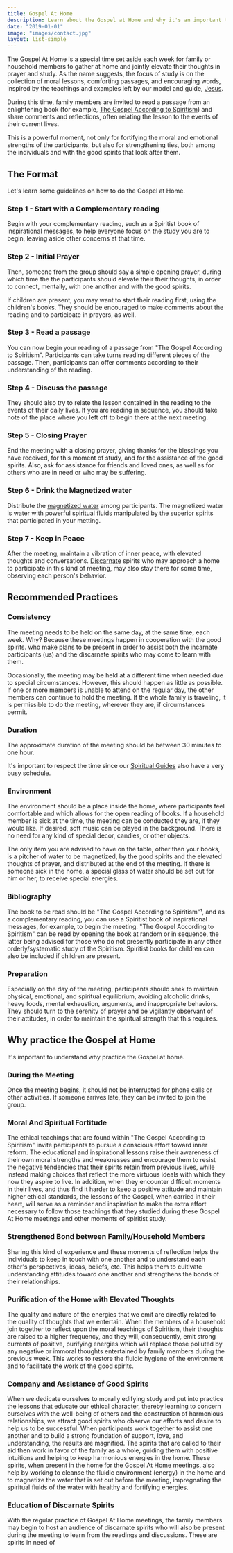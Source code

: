 ```yaml
---
title: Gospel At Home
description: Learn about the Gospel at Home and why it's an important tool to help you and your family on your spiritual journey.
date: "2019-01-01"
image: "images/contact.jpg"
layout: list-simple
---
```


The Gospel At Home is a special time set aside each week for family or
household members to gather at home and jointly elevate their thoughts in prayer
and study. As the name suggests, the focus of study is on the collection of
moral lessons, comforting passages, and encouraging words, inspired by the
teachings and examples left by our model and guide, [Jesus](/about/jesus).

During this time, family members are invited to read a passage from an
enlightening book (for example, [The Gospel According to
Spiritism](/books/gospel-according-spiritism)) and share comments and
reflections, often relating the lesson to the events of their current lives.	      	

This is a powerful moment, not only for fortifying the moral and emotional
strengths of the participants, but also for strengthening ties, both among the
individuals and with the good spirits that look after them.


## The Format
Let's learn some guidelines on how to do the Gospel at Home.

### Step 1 - Start with a Complementary reading
Begin with your complementary reading, such as a Spiritist book of inspirational
messages, to help everyone focus on the study you are to begin, leaving aside
other concerns at that time.

### Step 2 - Initial Prayer
Then, someone from the group should say a simple opening prayer, during which
time the the participants should elevate their their thoughts, in order to
connect, mentally, with one another and with the good spirits.

If children are present, you may want to start their reading first, using the
children's books. They should be encouraged to make comments about the reading
and to participate in prayers, as well.
	     	
### Step 3 - Read a passage
You can now begin your reading of a passage from "The Gospel According to
Spiritism".  Participants can take turns reading different pieces of the
passage.  Then, participants can offer comments according to their understanding
of the reading.

### Step 4 - Discuss the passage
They should also try to relate the lesson contained in the reading to the events
of their daily lives.  If you are reading in sequence, you should take note of
the place where you left off to begin there at the next meeting.

### Step 5 - Closing Prayer
End the meeting with a closing prayer, giving thanks for the blessings you have
received, for this moment of study, and for the assistance of the good spirits.
Also, ask for assistance for friends and loved ones, as well as for others who
are in need or who may be suffering.

### Step 6 - Drink the Magnetized water
Distribute the [magnetized water](/en/vocabulary/magnetized-water) among
participants.  The magnetized water is water with powerful spiritual fluids
manipulated by the superior spirits that participated in your metting.

### Step 7 - Keep in Peace
After the meeting, maintain a vibration of inner peace, with elevated thoughts
and conversations.  [Discarnate](/about/discarnate) spirits who may approach a
home to participate in this kind of meeting, may also stay there for some time,
observing each person's behavior.


## Recommended Practices

### Consistency
The meeting needs to be held on the same day, at the same time, each week.  Why?
Because these meetings happen in cooperation with the good spirits.  who make
plans to be present in order to assist both the incarnate participants (us) and
the discarnate spirits who may come to learn with them. 

Occasionally, the meeting may be held at a different time when needed due to
special circumstances.  However, this should happen as little as possible.  If
one or more members is unable to attend on the regular day, the other members
can continue to hold the meeting.  If the whole family is traveling, it is
permissible to do the meeting, wherever they are, if circumstances permit. 

### Duration
The approximate duration of the meeting should be between 30 minutes to one
hour.

It's important to respect the time since our [Spiritual
Guides](/about/spiritual-guide) also have a very busy schedule.

### Environment
The environment should be a place inside the home, where participants feel
comfortable and which allows for the open reading of books. If a household
member is sick at the time, the meeting can be conducted they are, if they would
like. If desired, soft music can be played in the background.  There is no need
for any kind of special decor, candles, or other objects.

The only item you are advised to have on the table, other than your books, is a
pitcher of water to be magnetized, by the good spirits and the elevated thoughts
of prayer, and distributed at the end of the meeting.  If there is someone sick
in the home, a special glass of water should be set out for him or her, to
receive special energies.

### Bibliography
The book to be read should be "The Gospel According to Spiritism"¹, and as a
complementary reading, you can use a Spiritist book of inspirational messages,
for example, to begin the meeting.  "The Gospel According to Spiritism" can be
read by opening the book at random or in sequence, the latter being advised for
those who do not presently participate in any other orderly/systematic study of
the Spiritism.  Spiritist books for children can also be included if children
are present.

### Preparation
Especially on the day of the meeting, participants should seek to maintain
physical, emotional, and spiritual equilibrium, avoiding alcoholic drinks, heavy
foods, mental exhaustion, arguments, and inappropriate behaviors. They should
turn to the serenity of prayer and be vigilantly observant of their attitudes,
in order to maintain the spiritual strength that this requires.


## Why practice the Gospel at Home
It's important to understand why practice the Gospel at home.

### During the Meeting
Once the meeting begins, it should not be interrupted for phone calls or other
activities.  If someone arrives late, they can be invited to join the group.

### Moral And Spiritual Fortitude
The ethical teachings that are found within "The Gospel According to Spiritism" invite participants to pursue a conscious effort toward inner reform. The educational and inspirational lessons raise their awareness of their own moral strengths and weaknesses and encourage them to resist the negative tendencies that their spirits retain from previous lives, while instead making choices that reflect the more virtuous ideals with which they now they aspire to live.  In addition, when they encounter difficult moments in their lives, and thus find it harder to keep a positive attitude and maintain higher ethical standards, the lessons of the Gospel, when carried in their heart, will serve as a reminder and inspiration to make the extra effort necessary to follow those teachings that they studied during these Gospel At Home meetings and other moments of spiritist study.
	     	
### Strengthened Bond between Family/Household Members
Sharing this kind of experience and these moments of reflection helps the individuals to keep in touch with one another and to understand each other's perspectives, ideas, beliefs, etc. This helps them to cultivate understanding attitudes toward one another and strengthens the bonds of their relationships.

### Purification of the Home with Elevated Thoughts
The quality and nature of the energies that we emit are directly related to the quality of thoughts that we entertain.  When the members of a household join together to reflect upon the moral teachings of Spiritism, their thoughts are raised to a higher frequency, and they will, consequently, emit strong currents of positive, purifying energies which will replace those polluted by any negative or immoral thoughts entertained by family members during the previous week.  This works to restore the fluidic hygiene of the environment and to facilitate the work of the good spirits.

### Company and Assistance of Good Spirits
When we dedicate ourselves to morally edifying study and put into practice the lessons that educate our ethical character, thereby learning to concern ourselves with the well-being of others and the construction of harmonious relationships, we attract good spirits who observe our efforts and desire to help us to be successful. When participants work together to assist one another and to build a strong foundation of support, love, and understanding, the results are magnified.  The spirits that are called to their aid then work in favor of the family as a whole, guiding them with positive intuitions and helping to keep harmonious energies in the home.  These spirits, when present in the home for the Gospel At Home meetings, also help by working to cleanse the fluidic environment (energy) in the home and to magnetize the water that is set out before the meeting, impregnating the spiritual fluids of the water with healthy and fortifying energies.

### Education of Discarnate Spirits
With the regular practice of Gospel At Home meetings, the family members may begin to host an audience of discarnate spirits who will also be present during the meeting to learn from the readings and discussions. These are spirits in need of 
